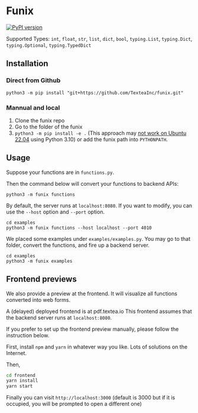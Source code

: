 # Funix

[![PyPI version](https://badge.fury.io/py/funix.svg)](https://badge.fury.io/py/funix)

Supported Types: `int`, `float`, `str`, `list`, `dict`, `bool`, `typing.List`, `typing.Dict`, `typing.Optional`, `typing.TypedDict`

## Installation

### Direct from Github

```shell
python3 -m pip install "git+https://github.com/TexteaInc/funix.git"
```

### Mannual and local

1. Clone the funix repo
2. Go to the folder of the funix
3. `python3 -m pip install -e .` (This approach may [not work on Ubuntu 22.04](https://github.com/TexteaInc/funix/issues/23) using Python 3.10) or add the funix path into `PYTHONPATH`.

## Usage

Suppose your functions are in `functions.py`.

Then the command below will convert your functions to backend APIs:

```shell
python3 -m funix functions
```

By default, the server runs at `localhost:8080`. If you want to modify, you can use the `--host` option and `--port` option.

```shell
cd examples
python3 -m funix functions --host localhost --port 4010
```

We placed some examples under `examples/examples.py`. You may go to that folder, convert the functions, and fire up a backend server.

```shell
cd examples
python3 -m funix examples
```

## Frontend previews

We also provide a preview at the frontend. It will visualize all functions converted into web forms.

A (delayed) deployed frontend is at pdf.textea.io
This frontend assumes that the backend server runs at `localhost:8080`.

If you prefer to set up the frontend preview manually, please follow the instruction below.

First, install `npm` and `yarn` in whatever way you like. Lots of solutions on the Internet.

Then,

```bash
cd frontend
yarn install
yarn start
```

Finally you can visit `http://localhost:3000` (default is 3000 but if it is occupied, you will be prompted to open a different one)
